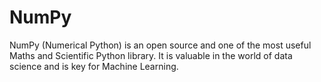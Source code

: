 # NumPy
NumPy (Numerical Python) is an open source and one of the most useful Maths and Scientific Python library. It is valuable in the world of data science and is key for Machine Learning.
